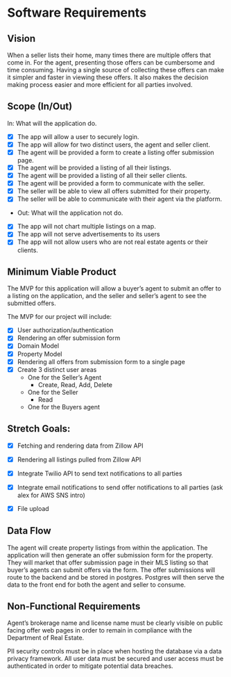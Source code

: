 # Software Requirements

## Vision

When a seller lists their home, many times there are multiple offers that come in.  For the agent, presenting those offers can be cumbersome and time consuming.  Having a single source of collecting these offers can make it simpler and faster in viewing these offers.  It also makes the decision making process easier and more efficient for all parties involved.

## Scope (In/Out)

In: What will the application do.

- [x] The app will allow a user to securely login.
- [x] The app will allow for two distinct users, the agent and seller client.
- [x] The agent will be provided a form to create a listing offer submission page.
- [x] The agent will be provided a listing of all their listings.
- [x] The agent will be provided a listing of all their seller clients.
- [x] The agent will be provided a form to communicate with the seller.
- [x] The seller will be able to view all offers submitted for their property.
- [x] The seller will be able to communicate with their agent via the platform.

- Out: What will the application not do.

- [x] The app will not chart multiple listings on a map.
- [x] The app will not serve advertisements to its users
- [x] The app will not allow users who are not real estate agents or their clients.

## Minimum Viable Product

The MVP for this application will allow a buyer’s agent to submit an offer to a listing on the application, and the seller and seller’s agent to see the submitted offers.

The MVP for our project will include:

- [x] User authorization/authentication
- [x] Rendering an offer submission form
- [x] Domain Model
- [x] Property Model
- [x] Rendering all offers from submission form to a single page
- [x] Create 3 distinct user areas
  - One for the Seller’s Agent
    - Create, Read, Add, Delete
  - One for the Seller
    - Read
  - One for the Buyers agent

## Stretch Goals:

- [x] Fetching and rendering data from Zillow API
- [x] Rendering all listings pulled from Zillow API
- [x] Integrate Twilio API to send text notifications to all parties
- [x] Integrate email notifications to send offer notifications to all parties (ask alex for AWS SNS intro)
- [x] File upload



## Data Flow

The agent will create property listings from within the application.  The application will then generate an offer submission form for the property.  They will market that offer submission page in their MLS listing so that buyer’s agents can submit offers via the form.  The offer submissions will route to the backend and be stored in postgres.  Postgres will then serve the data to the front end for both the agent and seller to consume.

## Non-Functional Requirements

Agent’s brokerage name and license name must be clearly visible on public facing offer web pages in order to remain in compliance with the Department of Real Estate.

PII security controls must be in place when hosting the database via a data privacy framework.  All user data must be secured and user access must be authenticated in order to mitigate potential data breaches.
